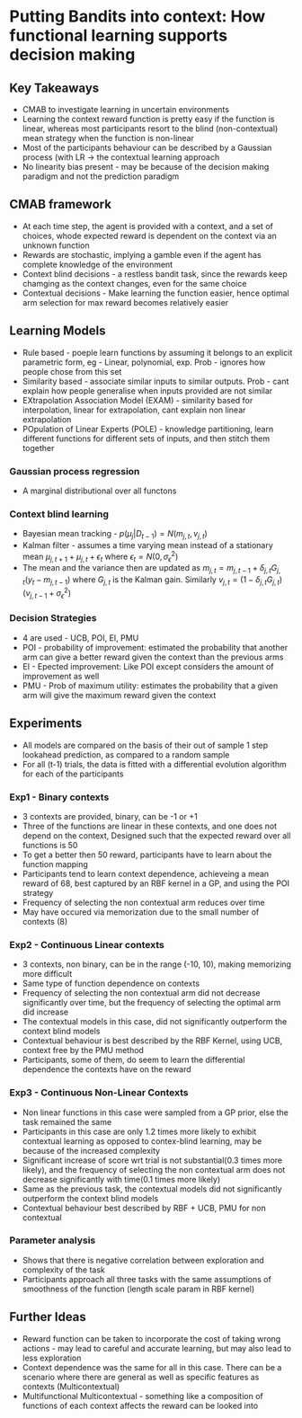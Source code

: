 # Putting Bandits into context: How functional learning supports decision making

## Key Takeaways

- CMAB to investigate learning in uncertain environments
- Learning the context reward function is pretty easy if the function is linear, whereas most participants resort to the blind (non-contextual) mean strategy when the function is non-linear
- Most of the participants behaviour can be described by a Gaussian process (with LR → the contextual learning approach
- No linearity bias present - may be because of the decision making paradigm and not the prediction paradigm

## CMAB framework

- At each time step, the agent is provided with a context, and a set of choices, whode expected reward is dependent on the context via an unknown function
- Rewards are stochastic, implying a gamble even if the agent has complete knowledge of the environment
- Context blind decisions - a restless bandit task, since the rewards keep chamging as the context changes, even for the same choice
- Contextual decisions - Make learning the function easier, hence optimal arm selection for max reward becomes relatively easier

## Learning Models

- Rule based - poeple learn functions by assuming it belongs to an explicit parametric form, eg - Linear, polynomial, exp. Prob - ignores how people chose from this set
- Similarity based - associate similar inputs to similar outputs. Prob - cant explain how people generalise when inputs provided are not similar
- EXtrapolation Association Model (EXAM) - similarity based for interpolation, linear for extrapolation, cant explain non linear extrapolation
- POpulation of Linear Experts (POLE) - knowledge partitioning, learn different functions for different sets of inputs, and then stitch them together

### Gaussian process regression

- A marginal distributional over all functons

### Context blind learning

- Bayesian mean tracking - $p(\mu_j|D_{t-1}) = N(m_{j, t}, v_{j,t})$
- Kalman filter - assumes a time varying mean instead of a stationary mean $\mu_{j, t+1} + \mu_{j, t} + \epsilon_t$ where $\epsilon_t = N(0, \sigma_{\epsilon}^2)$
- The mean and the variance then are updated as $m_{j,t} = m_{j, t-1} + \delta_{j, t}G_{j, t}(y_t - m_{j, t-1})$ where $G_{j, t}$  is the Kalman gain. Similarly $v_{j, t}= (1-\delta_{j, t}G_{j, t})(v_{j, t-1} + \sigma_{\epsilon}^2)$

### Decision Strategies

- 4 are used - UCB, POI, EI, PMU
- POI - probability of improvement: estimated the probability that another arm can give a better reward given the context than the previous arms
- EI - Epected improvement: Like POI except considers the amount of improvement as well
- PMU - Prob of maximum utility: estimates the probability that a given arm will give the maximum reward given the context

## Experiments

- All models are compared on the basis of their out of sample 1 step lookahead prediction, as compared to a random sample
- For all (t-1) trials, the data is fitted with a differential evolution algorithm for each of the participants

### Exp1 - Binary contexts

- 3 contexts are provided, binary, can be -1 or +1
- Three of the functions are linear in these contexts, and one does not depend on the context, Designed such that the expected reward over all functions is 50
- To get a better then 50 reward, participants have to learn about the function mapping
- Participants tend to learn context dependence, achieveing a mean reward of 68, best captured by an RBF kernel in a GP, and using the POI strategy
- Frequency of selecting the non contextual arm reduces over time
- May have occured via memorization due to the small number of contexts (8)

### Exp2 - Continuous Linear contexts

- 3 contexts, non binary, can be in the range (-10, 10), making memorizing more difficult
- Same type of function dependence on contexts
- Frequency of selecting the non contextual arm did not decrease significantly over time, but the frequency of selecting the optimal arm did increase
- The contextual models in this case, did not significantly outperform the context blind models
- Contextual behaviour is best described by the RBF Kernel, using UCB, context free by the PMU method
- Participants, some of them, do seem to learn the differential dependence the contexts have on the reward

### Exp3 - Continuous Non-Linear Contexts

- Non linear functions in this case were sampled from a GP prior, else the task remained the same
- Participants in this case are only 1.2 times more likely to exhibit contextual learning as opposed to contex-blind learning, may be because of the increased complexity
- Significant increase of score wrt trial is not substantial(0.3 times more likely), and the frequency of selecting the non contextual arm does not decrease significantly with time(0.1 times more likely)
- Same as the previous task, the contextual models did not significantly outperform the context blind models
- Contextual behaviour best described by RBF + UCB, PMU for non contextual

### Parameter analysis

- Shows that there is negative correlation between exploration and complexity of the task
- Participants approach all three tasks with the same assumptions of smoothness of the function (length scale param in RBF kernel)

## Further Ideas

- Reward function can be taken to incorporate the cost of taking wrong actions - may lead to careful and accurate learning, but may also lead to less exploration
- Context dependence was the same for all in this case. There can be a scenario where there are general as well as specific features as contexts (Multicontextual)
- Multifunctional Multicontextual - something like a composition of functions of each context affects the reward can be looked into